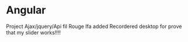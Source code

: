 # Angular

Project Ajax/jquery/Api fil Rouge Ifa 
added Recordered desktop for prove that my slider works!!!!



